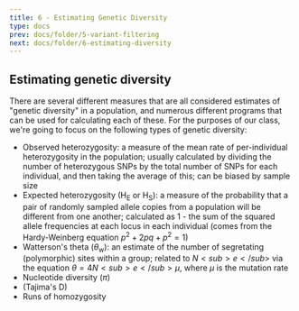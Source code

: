 ```yaml
---
title: 6 - Estimating Genetic Diversity
type: docs
prev: docs/folder/5-variant-filtering
next: docs/folder/6-estimating-diversity
---
```


## Estimating genetic diversity
There are several different measures that are all considered estimates of "genetic diversity" in a population, and numerous different programs that can be used for calculating each of these. For the purposes of our class, we're going to focus on the following types of genetic diversity:
* Observed heterozygosity: a measure of the mean rate of per-individual heterozygosity in the population; usually calculated by dividing the number of heterozygous SNPs by the total number of SNPs for each individual, and then taking the average of this; can be biased by sample size
* Expected heterozygosity (H<sub>E</sub> or H<sub>S</sub>): a measure of the probability that a pair of randomly sampled allele copies from a population will be different from one another; calculated as 1 - the sum of the squared allele frequencies at each locus in each individual (comes from the Hardy-Weinberg equation $p^2 + 2pq + p^2 = 1$)
* Watterson's theta ($\theta$<sub>w</sub>): an estimate of the number of segretating (polymorphic) sites within a group; related to $N<sub>e</sub>$ via the equation $\theta = 4N<sub>e</sub>\mu$, where $\mu$ is the mutation rate
* Nucleotide diversity ($\pi$)
* (Tajima's D)
* Runs of homozygosity
